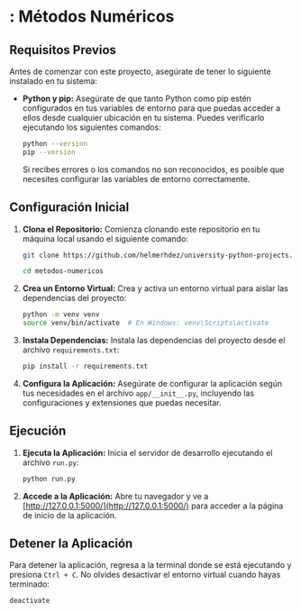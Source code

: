 # : Métodos Numéricos

## Requisitos Previos

Antes de comenzar con este proyecto, asegúrate de tener lo siguiente instalado en tu sistema:

- **Python y pip:** Asegúrate de que tanto Python como pip estén configurados en tus variables de entorno para que puedas acceder a ellos desde cualquier ubicación en tu sistema. Puedes verificarlo ejecutando los siguientes comandos:

    ```sh
    python --version
    pip --version
    ```

    Si recibes errores o los comandos no son reconocidos, es posible que necesites configurar las variables de entorno correctamente.


## Configuración Inicial

1. **Clona el Repositorio:** Comienza clonando este repositorio en tu máquina local usando el siguiente comando:

    ```sh
    git clone https://github.com/helmerhdez/university-python-projects.git
    
    cd metodos-numericos
    ```

2. **Crea un Entorno Virtual:** Crea y activa un entorno virtual para aislar las dependencias del proyecto:

    ```sh
    python -m venv venv
    source venv/bin/activate  # En Windows: venv\Scripts\activate
    ```

3. **Instala Dependencias:** Instala las dependencias del proyecto desde el archivo `requirements.txt`:

    ```sh
    pip install -r requirements.txt
    ```

4. **Configura la Aplicación:** Asegúrate de configurar la aplicación según tus necesidades en el archivo `app/__init__.py`, incluyendo las configuraciones y extensiones que puedas necesitar.

## Ejecución

1. **Ejecuta la Aplicación:** Inicia el servidor de desarrollo ejecutando el archivo `run.py`:

    ```sh
    python run.py
    ```

2. **Accede a la Aplicación:** Abre tu navegador y ve a [http://127.0.0.1:5000/](http://127.0.0.1:5000/) para acceder a la página de inicio de la aplicación.

## Detener la Aplicación

Para detener la aplicación, regresa a la terminal donde se está ejecutando y presiona `Ctrl + C`. No olvides desactivar el entorno virtual cuando hayas terminado:

```sh
deactivate
